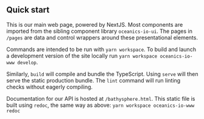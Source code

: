 ## Quick start

This is our main web page, powered by NextJS. Most components are imported from the sibling component library `oceanics-io-ui`. The pages in `/pages` are data and control wrappers around these presentational elements.

Commands are intended to be run with `yarn workspace`. To build and launch a development version of the site locally run `yarn workspace oceanics-io-www develop`. 

Similarly, `build` will compile and bundle the TypeScript. Using `serve` will then serve the static production bundle. The `lint` command will run linting checks without eagerly compiling.

Documentation for our API is hosted at `/bathysphere.html`. This static file is built using `redoc`, the same way as above: `yarn workspace oceanics-io-www redoc` 
